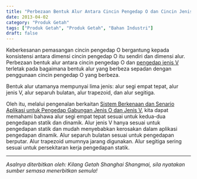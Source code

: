 ```yaml
---
title: "Perbezaan Bentuk Alur Antara Cincin Pengedap O dan Cincin Jenis V"
date: 2013-04-02
category: "Produk Getah"
tags: ["Produk Getah", "Produk Getah", "Bahan Industri"]
draft: false
---
```


Keberkesanan pemasangan cincin pengedap O bergantung kepada konsistensi antara dimensi cincin pengedap O itu sendiri dan dimensi alur. Perbezaan bentuk alur antara cincin pengedap O dan [pengedap jenis V](http://www.smpolymer.com/) terletak pada bagaimana bentuk alur yang berbeza sepadan dengan penggunaan cincin pengedap O yang berbeza.

Bentuk alur utamanya mempunyai lima jenis: alur segi empat tepat, alur jenis V, alur separuh bulatan, alur trapezoid, dan alur segitiga.

Oleh itu, melalui pengenalan berkaitan [Sistem Berkenaan dan Senario Aplikasi untuk Pengedap Gabungan Jenis O dan Jenis V](http://www.smpolymer.com/xiangjiaozhipin/162/), kita dapat memahami bahawa alur segi empat tepat sesuai untuk kedua-dua pengedapan statik dan dinamik. Alur jenis V hanya sesuai untuk pengedapan statik dan mudah menyebabkan kerosakan dalam aplikasi pengedapan dinamik. Alur separuh bulatan sesuai untuk pengedapan berputar. Alur trapezoid umumnya jarang digunakan. Alur segitiga sering sesuai untuk persekitaran kerja pengedapan statik.

---

*Asalnya diterbitkan oleh: Kilang Getah Shanghai Shangmai, sila nyatakan sumber semasa menerbitkan semula!*